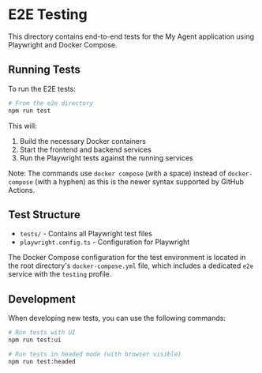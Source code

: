# E2E Testing

This directory contains end-to-end tests for the My Agent application using Playwright and Docker Compose.

## Running Tests

To run the E2E tests:

```bash
# From the e2e directory
npm run test
```

This will:
1. Build the necessary Docker containers
2. Start the frontend and backend services
3. Run the Playwright tests against the running services

Note: The commands use `docker compose` (with a space) instead of `docker-compose` (with a hyphen) as this is the newer syntax supported by GitHub Actions.

## Test Structure

- `tests/` - Contains all Playwright test files
- `playwright.config.ts` - Configuration for Playwright

The Docker Compose configuration for the test environment is located in the root directory's `docker-compose.yml` file, which includes a dedicated `e2e` service with the `testing` profile.

## Development

When developing new tests, you can use the following commands:

```bash
# Run tests with UI
npm run test:ui

# Run tests in headed mode (with browser visible)
npm run test:headed
```
